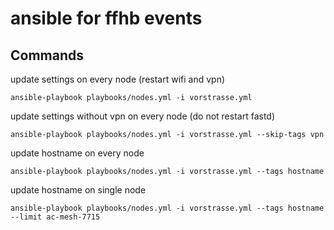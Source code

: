 # ansible for ffhb events

## Commands

update settings on every node (restart wifi and vpn)
```
ansible-playbook playbooks/nodes.yml -i vorstrasse.yml
```

update settings without vpn on every node (do not restart fastd)
```
ansible-playbook playbooks/nodes.yml -i vorstrasse.yml --skip-tags vpn
```

update hostname on every node
```
ansible-playbook playbooks/nodes.yml -i vorstrasse.yml --tags hostname
```

update hostname on single node
```
ansible-playbook playbooks/nodes.yml -i vorstrasse.yml --tags hostname --limit ac-mesh-7715
```

